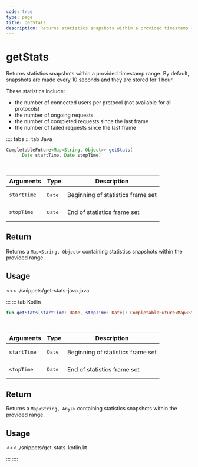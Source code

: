 ```yaml
---
code: true
type: page
title: getStats
description: Returns statistics snapshots within a provided timestamp range.
---
```


# getStats

Returns statistics snapshots within a provided timestamp range.
By default, snapshots are made every 10 seconds and they are stored for 1 hour.

These statistics include:

- the number of connected users per protocol (not available for all protocols)
- the number of ongoing requests
- the number of completed requests since the last frame
- the number of failed requests since the last frame

:::: tabs
::: tab Java

```java
CompletableFuture<Map<String, Object>> getStats(
      Date startTime, Date stopTime)
```

<br/>

| Arguments   | Type                      | Description                                                     |
| ----------- | ------------------------- | --------------------------------------------------------------- |
| `startTime` | <pre>Date</pre> | Beginning of statistics frame set |
| `stopTime`  | <pre>Date</pre> | End of statistics frame set |

## Return

Returns a `Map<String, Object>` containing statistics snapshots within the provided range.

## Usage

<<< ./snippets/get-stats-java.java

:::
::: tab Kotlin

```kotlin
fun getStats(startTime: Date, stopTime: Date): CompletableFuture<Map<String, Any?>>
```

<br/>

| Arguments   | Type                      | Description                                                     |
| ----------- | ------------------------- | --------------------------------------------------------------- |
| `startTime` | <pre>Date</pre> | Beginning of statistics frame set |
| `stopTime`  | <pre>Date</pre> | End of statistics frame set |

## Return

Returns a `Map<String, Any?>` containing statistics snapshots within the provided range.

## Usage

<<< ./snippets/get-stats-kotlin.kt

:::
::::